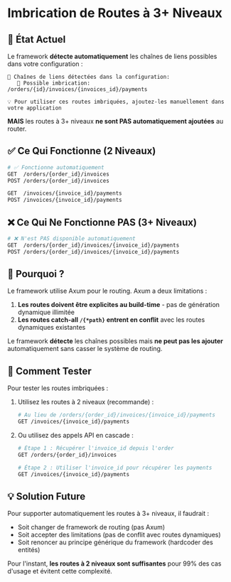 # Imbrication de Routes à 3+ Niveaux

## 🎯 État Actuel

Le framework **détecte automatiquement** les chaînes de liens possibles dans votre configuration :

```
🔗 Chaînes de liens détectées dans la configuration:
   📍 Possible imbrication: /orders/{id}/invoices/{invoices_id}/payments

💡 Pour utiliser ces routes imbriquées, ajoutez-les manuellement dans votre application
```

**MAIS** les routes à 3+ niveaux **ne sont PAS automatiquement ajoutées** au router.

## ✅ Ce Qui Fonctionne (2 Niveaux)

```bash
# ✅ Fonctionne automatiquement
GET  /orders/{order_id}/invoices
POST /orders/{order_id}/invoices

GET  /invoices/{invoice_id}/payments
POST /invoices/{invoice_id}/payments
```

## ❌ Ce Qui Ne Fonctionne PAS (3+ Niveaux)

```bash
# ❌ N'est PAS disponible automatiquement
GET  /orders/{order_id}/invoices/{invoice_id}/payments
POST /orders/{order_id}/invoices/{invoice_id}/payments
```

## 🔧 Pourquoi ?

Le framework utilise Axum pour le routing. Axum a deux limitations :

1. **Les routes doivent être explicites au build-time** - pas de génération dynamique illimitée
2. **Les routes catch-all `/{*path}` entrent en conflit** avec les routes dynamiques existantes

Le framework **détecte** les chaînes possibles mais **ne peut pas les ajouter** automatiquement sans casser le système de routing.

## 📝 Comment Tester

Pour tester les routes imbriquées :

1. Utilisez les routes à 2 niveaux (recommande) :
   ```bash
   # Au lieu de /orders/{order_id}/invoices/{invoice_id}/payments
   GET /invoices/{invoice_id}/payments
   ```

2. Ou utilisez des appels API en cascade :
   ```bash
   # Étape 1 : Récupérer l'invoice_id depuis l'order
   GET /orders/{order_id}/invoices
   
   # Étape 2 : Utiliser l'invoice_id pour récupérer les payments
   GET /invoices/{invoice_id}/payments
   ```

## 💡 Solution Future

Pour supporter automatiquement les routes à 3+ niveaux, il faudrait :
- Soit changer de framework de routing (pas Axum)
- Soit accepter des limitations (pas de conflit avec routes dynamiques)
- Soit renoncer au principe générique du framework (hardcoder des entités)

Pour l'instant, **les routes à 2 niveaux sont suffisantes** pour 99% des cas d'usage et évitent cette complexité.

